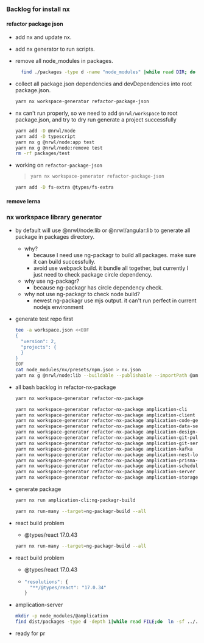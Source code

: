 

### Backlog for install nx

#### refactor package json
- add nx and update nx.
- add nx generator to run scripts.
- remove all node_modules in packages.
  ```bash
	find ./packages -type d -name "node_modules" |while read DIR; do rm -rf $DIR;done
  ```
- collect all package.json dependencies and devDependencies into root package.json.
  ```bash
  yarn nx workspace-generator refactor-package-json
  ```
- nx can't run properly, so we need to add `@nrwl/workspace` to root package.json,
  and try to dry run generate a project successfully
  ```bash
  yarn add -D @nrwl/node
  yarn add -D typescript
  yarn nx g @nrwl/node:app test
  yarn nx g @nrwl/node:remove test
  rm -rf packages/test
  ```

- working on `refactor-package-json`
  >
  > ```bash
  > yarn nx workspace-generator refactor-package-json
  > ```


  ```bash
  yarn add -D fs-extra @types/fs-extra
  ```

#### remove lerna


### nx workspace library generator
- by default will use @nrwl/node:lib or @nrwl/angular:lib to generate all package in packages directory.
  - why?
    - because I need use ng-packagr to build all packages. make sure it can build successfully.
    - avoid use webpack build. it bundle all together, but currently I just need to check package circle dependency.
  - why use ng-packagr?
    - because ng-packagr has circle dependency check.
  - why not use ng-packagr to check node build?
    - newest ng-packagr use mjs output. it can't run perfect in current nodejs environment

- generate test repo first

  ```bash
  tee -a workspace.json <<EOF
  {
    "version": 2,
    "projects": {
    }
  }
  EOF
  cat node_modules/nx/presets/npm.json > nx.json
  yarn nx g @nrwl/node:lib --buildable --publishable --importPath @amplication/test
  ```

- all bash backlog in refactor-nx-package
  ```bash
  yarn nx workspace-generator refactor-nx-package
  ```
  ```bash
  yarn nx workspace-generator refactor-nx-package amplication-cli
  yarn nx workspace-generator refactor-nx-package amplication-client
  yarn nx workspace-generator refactor-nx-package amplication-code-gen-types
  yarn nx workspace-generator refactor-nx-package amplication-data-service-generator
  yarn nx workspace-generator refactor-nx-package amplication-design-system
  yarn nx workspace-generator refactor-nx-package amplication-git-pull-request-service
  yarn nx workspace-generator refactor-nx-package amplication-git-service
  yarn nx workspace-generator refactor-nx-package amplication-kafka
  yarn nx workspace-generator refactor-nx-package amplication-nest-logger-module
  yarn nx workspace-generator refactor-nx-package amplication-prisma-db
  yarn nx workspace-generator refactor-nx-package amplication-scheduler
  yarn nx workspace-generator refactor-nx-package amplication-server
  yarn nx workspace-generator refactor-nx-package amplication-storage-gateway
  ```

- generate package
  ```bash
  yarn nx run amplication-cli:ng-packagr-build
  ```

  ```bash
  yarn nx run-many --target=ng-packagr-build --all
  ```



- react build problem
  - @types/react 17.0.43

  ```bash
  yarn nx run-many --target=ng-packagr-build --all
  ```



- react build problem
  - @types/react 17.0.43
  - ```js
	"resolutions": {
	  "**/@types/react": "17.0.34"
	}
	```

- amplication-server
  ```bash
  mkdir -p node_modules/@amplication
  find dist/packages -type d -depth 1|while read FILE;do  ln -sf ../../$FILE "node_modules/@amplication/$(basename $FILE |cut -b 13-)";done
  ```


- ready for pr
  ```bash
  ```









>
